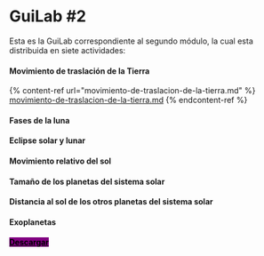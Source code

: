 # GuiLab #2

Esta es la GuiLab correspondiente al segundo módulo, la cual esta distribuida en siete actividades:

#### Movimiento de traslación de la Tierra

{% content-ref url="movimiento-de-traslacion-de-la-tierra.md" %}
[movimiento-de-traslacion-de-la-tierra.md](movimiento-de-traslacion-de-la-tierra.md)
{% endcontent-ref %}

#### Fases de la luna

#### Eclipse solar y lunar

#### Movimiento relativo del sol

#### Tamaño de los planetas del sistema solar

#### Distancia al sol de los otros planetas del sistema solar

#### Exoplanetas

#### <mark style="background-color:purple;">****</mark>[<mark style="background-color:purple;">**Descargar**</mark>](https://drive.google.com/file/d/13-owJyaXSyv2IALkgEsHWJpOY55jgG9d/view)<mark style="background-color:purple;">****</mark>
